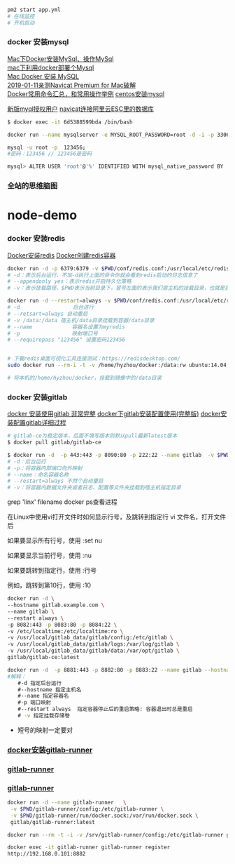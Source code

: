 <!--
 * @Name: name
 * @Description: description
 * @Author: cupid(cupid@163.com)
 * @LastEditors  : cupid
 * @LastEditTime : 2020-01-13 11:53:09
 * @LastEditContent: 
 -->
###
```bash
pm2 start app.yml
# 在线监控
# 开机启动
```                

### docker 安装mysql
[Mac下Docker安装MySql、操作MySql](https://www.jianshu.com/p/d211fec2f34a)  
[mac下利用docker部署个Mysql](https://www.jianshu.com/p/83ecd99cf3eb)  
[Mac Docker 安装 MySQL](https://www.kefaming.com/9910.html)  
[2019-01-11亲测Navicat Premium for Mac破解](https://www.jianshu.com/p/add76d51931c)  
[Docker常用命令汇总，和常用操作举例](https://www.cnblogs.com/cblogs/p/dockerCommand.html)
[centos安装mysql](https://juejin.im/post/6844903870053761037)

[新版myql授权用户](https://techlog.cn/article/list/10183260)
[navicat连接阿里云ESC里的数据库](https://developer.aliyun.com/article/656996)

```bash
$ docker exec -it 6d5388599bda /bin/bash

docker run --name mysqlserver -e MYSQL_ROOT_PASSWORD=root -d -i -p 3306:3306  mysql/mysql-server

mysql -u root -p  123456;
#密码：123456 // 123456是密码

mysql> ALTER USER 'root'@'%' IDENTIFIED WITH mysql_native_password BY '1234561';
```

### 全站的思维脑图
# node-demo


### docker 安装redis
[Docker安装redis](https://www.jianshu.com/p/2f95680f21c5)
[Docker创建redis容器](https://www.cnblogs.com/yanghe123/p/10960535.html)

```bash
docker run -d -p 6379:6379 -v $PWD/conf/redis.conf:/usr/local/etc/redis/redis.conf -v $PWD/data:/data --name myredis docker.io/redis redis-server /usr/local/etc/redis/redis.conf --appendonly yes
# -d：表示后台运行，不加-d执行上面的命令你就会看到redis启动的日志信息了
# --appendonly yes：表示redis开启持久化策略
# -v：表示挂载路径，$PWD表示当前目录下，冒号左面的表示我们宿主机的挂载目录，也就是我们虚拟机所在的文件路径，冒号右边则表是的是redis容器在容器内部的路径，上面的命令我分别挂载了redis.conf(redis的配置文件)，如需使用配置文件的方式启动redis，这里则需要加上，还有redis存放数据所在的目录

docker run -d --restart=always -v $PWD/conf/redis.conf:/usr/local/etc/redis/redis.conf -v $PWD/data:/data --name myredis -p 6379:6379 --requirepass "123456" redis 
# -d 　　　　　　　　　 后台进行
# --retsart=always 自动重启
# -v /data:/data 宿主机/data目录挂载到容器/data目录
# --name　　　　　　　 容器名设置为myredis
# -p　　　　　　　　　　映射端口号
# --requirepass "123456" 设置密码123456


# 下载redis桌面可视化工具连接测试：https://redisdesktop.com/
sudo docker run --rm-i -t -v /home/hyzhou/docker:/data:rw ubuntu:14.04 /bin/bash

# 将本机的/home/hyzhou/docker，挂载到镜像中的/data目录
```
### docker 安装gitlab
[docker 安装使用gitlab  非常完整](https://www.cnblogs.com/shijunjie/p/10488859.html)
[docker下gitlab安装配置使用(完整版)](https://www.jianshu.com/p/080a962c35b6)
[docker安装配置gitlab详细过程](https://www.cnblogs.com/zuxing/articles/9329152.html)
```bash
# gitlab-ce为稳定版本，后面不填写版本则默认pull最新latest版本
$ docker pull gitlab/gitlab-ce

$ docker run -d  -p 443:443 -p 8090:80 -p 222:22 --name gitlab  -v $PWD/gitlab/config:/etc/gitlab -v $PWD/gitlab/logs:/var/log/gitlab -v $PWD/gitlab/data:/var/opt/gitlab gitlab/gitlab-ce
# -d：后台运行
# -p：将容器内部端口向外映射
# --name：命名容器名称
# --restart=always 不然个自动重启
# -v：将容器内数据文件夹或者日志、配置等文件夹挂载到宿主机指定目录
```
grep 'linx' filename
docker ps查看进程

在Linux中使用vi打开文件时如何显示行号，及跳转到指定行
vi 文件名，打开文件后

如果要显示所有行号，使用 :set nu

如果要显示当前行号，使用 :nu

如果要跳转到指定行，使用 :行号

例如，跳转到第10行，使用 :10

```bash
docker run -d \
--hostname gitlab.example.com \
--name gitlab \
--restart always \
-p 8082:443 -p 8083:80 -p 8084:22 \
-v /etc/localtime:/etc/localtime:ro \
-v /usr/local/gitlab_data/gitlab/config:/etc/gitlab \
-v /usr/local/gitlab_data/gitlab/logs:/var/log/gitlab \
-v /usr/local/gitlab_data/gitlab/data:/var/opt/gitlab \
gitlab/gitlab-ce:latest

docker run -d  -p 8881:443 -p 8882:80 -p 8883:22 --name gitlab --hostname 192.168.0.101  -v $PWD/gitlab/config:/etc/gitlab -v $PWD/gitlab/logs:/var/log/gitlab -v $PWD/gitlab/data:/var/opt/gitlab gitlab/gitlab-ce
#解释：
　　#-d 指定后台运行
　　#--hostname 指定主机名
　　#--name 指定容器名
　　#-p 端口映射
　　#--restart always  指定容器停止后的重启策略: 容器退出时总是重启
　　# -v 指定挂载存储卷
```
 - 短号的映射一定要对 


 ### [docker安装gitlab-runner](https://www.cnblogs.com/zzhaolei/p/11063345.html)
 ### [gitlab-runner](https://docs.gitlab.com/runner/install/docker.html)
 ### [gitlab-runner](https://www.cnblogs.com/roluodev/p/12251472.html)
 ```bash
 docker run -d --name gitlab-runner   \
  -v $PWD/gitlab-runner/config:/etc/gitlab-runner \
  -v $PWD/gitlab-runner/run/docker.sock:/var/run/docker.sock \
  gitlab/gitlab-runner:latest

docker run --rm -t -i -v /srv/gitlab-runner/config:/etc/gitlab-runner gitlab/gitlab-runner register

docker exec -it gitlab-runner gitlab-runner register
http://192.168.0.101:8882
 ```